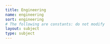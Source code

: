 ```yaml
---
title: Engineering
name: engineering
sort: engineering
# The following are constants: do not modify
layout: subject
type: subject
---
```

